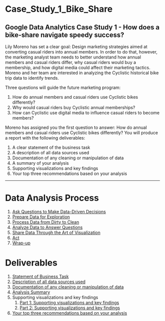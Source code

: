 # Case_Study_1_Bike_Share
## Google Data Analytics Case Study 1 - How does a bike-share navigate speedy success?

Lily Moreno has set a clear goal: Design marketing strategies aimed at converting casual riders into annual members. In order to do that, however, the marketing analyst team needs to better understand how annual members and casual riders differ, why casual riders would buy a membership, and how digital media could affect their marketing tactics. Moreno and her team are interested in analyzing the Cyclistic historical bike trip data to identify trends.

Three questions will guide the future marketing program:
1. How do annual members and casual riders use Cyclistic bikes differently?
2. Why would casual riders buy Cyclistic annual memberships?
3. How can Cyclistic use digital media to influence casual riders to become members?

Moreno has assigned you the first question to answer: How do annual members and casual riders use Cyclistic bikes differently?
You will produce a report with the following deliverables:
1. A clear statement of the business task
2. A description of all data sources used
3. Documentation of any cleaning or manipulation of data
4. A summary of your analysis
5. Supporting visualizations and key findings
6. Your top three recommendations based on your analysis

***

# Data Analysis Process
1. [Ask Questions to Make Data-Driven Decisions](https://github.com/bsharphd/Case_Study_1_Bike_Share/wiki/1.-Ask)
2. [Prepare Data for Exploration](https://github.com/bsharphd/Case_Study_1_Bike_Share/wiki/2.-Prepare)
3. [Process Data from Dirty to Clean](https://github.com/bsharphd/Case_Study_1_Bike_Share/wiki/3.-Process)
4. [Analyze Data to Answer Questions](https://github.com/bsharphd/Case_Study_1_Bike_Share/wiki/4.-Analyze)
5. [Share Data Through the Art of Visualization](https://github.com/bsharphd/Case_Study_1_Bike_Share/wiki/5.-Share)
6. [Act](https://github.com/bsharphd/Case_Study_1_Bike_Share/wiki/6.-Act)
7. [Wrap-up](https://github.com/bsharphd/Case_Study_1_Bike_Share/wiki/7.-Wrap-up)

# Deliverables
1. [Statement of Business Task](https://github.com/bsharphd/Case_Study_1_Bike_Share/wiki/1.1-Deliverable)
2. [Description of all data sources used](https://github.com/bsharphd/Case_Study_1_Bike_Share/wiki/2.1-Deliverable)
3. [Documentation of any cleaning or manipulation of data](https://github.com/bsharphd/Case_Study_1_Bike_Share/wiki/3.1-Deliverable)
4. [Analysis Summary](https://github.com/bsharphd/Case_Study_1_Bike_Share/wiki/4.1-Deliverable)
5. Supporting visualizations and key findings
     1. [Part 1: Supporting visualizations and key findings](https://github.com/bsharphd/Case_Study_1_Bike_Share/wiki/5.1-Deliverable)
     2. [Part 2: Supporting visualizations and key findings](https://github.com/bsharphd/Case_Study_1_Bike_Share/wiki/5.2-Deliverable)
6. [Your top three recommendations based on your analysis](https://github.com/bsharphd/Case_Study_1_Bike_Share/wiki/6.1-Deliverable)
